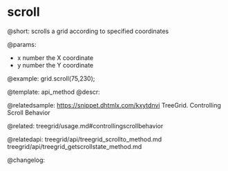 scroll
=============

@short: scrolls a grid according to specified coordinates


@params:
- x		number		the X coordinate
- y		number		the Y coordinate



@example:
grid.scroll(75,230);


@template: api_method
@descr:

@relatedsample: https://snippet.dhtmlx.com/kxytdnvi	TreeGrid. Controlling Scroll Behavior

@related: treegrid/usage.md#controllingscrollbehavior

@relatedapi: treegrid/api/treegrid_scrollto_method.md
treegrid/api/treegrid_getscrollstate_method.md

@changelog:


